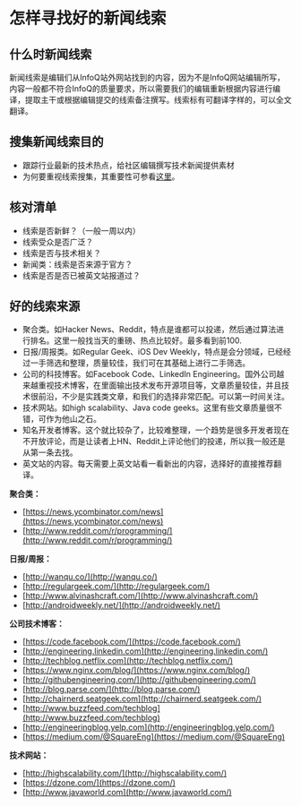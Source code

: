 # 怎样寻找好的新闻线索

## 什么时新闻线索

新闻线索是编辑们从InfoQ站外网站找到的内容，因为不是InfoQ网站编辑所写，内容一般都不符合InfoQ的质量要求，所以需要我们的编辑重新根据内容进行编译，提取主干或根据编辑提交的线索备注撰写。线索标有可翻译字样的，可以全文翻译。

## **搜集新闻线索目的**

* 跟踪行业最新的技术热点，给社区编辑撰写技术新闻提供素材
* 为何要重视线索搜集，其重要性可参看[这里](https://tower.im/projects/9f0531fc85e448f2b5cb5179890f8e25/todos/9d7ecefea4eb40a8ab0a6b3f6da8c45c/)。

## **核对清单**

* 线索是否新鲜？（一般一周以内）
* 线索受众是否广泛？
* 线索是否与技术相关？
* 新闻类：线索是否来源于官方？
* 线索是否是否已被英文站报道过？

## **好的线索来源**

* 聚合类。如Hacker News、Reddit，特点是谁都可以投递，然后通过算法进行排名。这里一般找当天的重磅、热点比较好。最多看到前100.
* 日报/周报类。如Regular Geek、iOS Dev Weekly，特点是会分领域，已经经过一手筛选和整理，质量较佳，我们可在其基础上进行二手筛选。
* 公司的科技博客。如Facebook Code、LinkedIn Engineering。国外公司越来越重视技术博客，在里面输出技术发布开源项目等，文章质量较佳，并且技术很前沿，不少是实践类文章，和我们的选择非常匹配。可以第一时间关注。
* 技术网站。如high scalability、Java code geeks。这里有些文章质量很不错，可作为他山之石。
* 知名开发者博客。这个就比较杂了，比较难整理，一个趋势是很多开发者现在不开放评论，而是让读者上HN、Reddit上评论他们的投递，所以我一般还是从第一条去找。
* 英文站的内容。每天需要上英文站看一看新出的内容，选择好的直接推荐翻译。

**聚合类：**

* [https://news.ycombinator.com/news](https://news.ycombinator.com/news)
* [http://www.reddit.com/r/programming/](http://www.reddit.com/r/programming/)

**日报/周报：**

* [http://wanqu.co/](http://wanqu.co/)
* [http://regulargeek.com/](http://regulargeek.com/)
* [http://www.alvinashcraft.com/](http://www.alvinashcraft.com/)
* [http://androidweekly.net/](http://androidweekly.net/)

**公司技术博客：**

* [https://code.facebook.com/](https://code.facebook.com/)
* [http://engineering.linkedin.com](http://engineering.linkedin.com/)
* [http://techblog.netflix.com](http://techblog.netflix.com/)
* [https://www.nginx.com/blog/](https://www.nginx.com/blog/)
* [http://githubengineering.com/](http://githubengineering.com/)
* [http://blog.parse.com/](http://blog.parse.com/)
* [http://chairnerd.seatgeek.com](http://chairnerd.seatgeek.com/)
* [http://www.buzzfeed.com/techblog](http://www.buzzfeed.com/techblog)
* [http://engineeringblog.yelp.com](http://engineeringblog.yelp.com/)
* [https://medium.com/@SquareEng](https://medium.com/@SquareEng)

**技术网站：**

* [http://highscalability.com/](http://highscalability.com/)
* [https://dzone.com/](https://dzone.com/)
* [http://www.javaworld.com](http://www.javaworld.com/)



